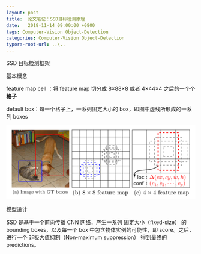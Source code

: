 ```yaml
---
layout: post
title:  论文笔记：SSD目标检测原理
date:   2018-11-14 09:00:00 +0800
tags: Computer-Vision Object-Detection
categories: Computer-Vision Object-Detection
typora-root-url: ..\..
---
```




SSD 目标检测框架

基本概念

feature map cell ：将 feature map 切分成 8×88×8 或者 4×44×4 之后的一个个 **格子**

default box：每一个格子上，一系列固定大小的 box，即图中虚线所形成的一系列 boxes

![](/assets/imgs/A05/ssd_default_box)

模型设计

SSD 是基于一个前向传播 CNN 网络，产生一系列 固定大小（fixed-size） 的 bounding boxes，以及每一个 box 中包含物体实例的可能性，即 score。之后，进行一个 非极大值抑制（Non-maximum suppression） 得到最终的 predictions。

